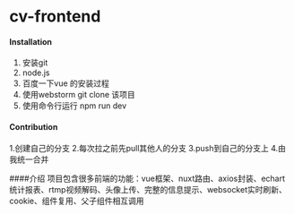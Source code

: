 # cv-frontend


#### Installation

1.  安装git
2.  node.js
3.  百度一下vue 的安装过程
4.  使用webstorm git clone 该项目
5.  使用命令行运行 npm run dev


#### Contribution

1.创建自己的分支
2.每次拉之前先pull其他人的分支
3.push到自己的分支上
4.由我统一合并

####介绍
项目包含很多前端的功能：vue框架、nuxt路由、axios封装、echart统计报表、rtmp视频解码、头像上传、完整的信息提示、websocket实时刷新、cookie、组件复用、父子组件相互调用

